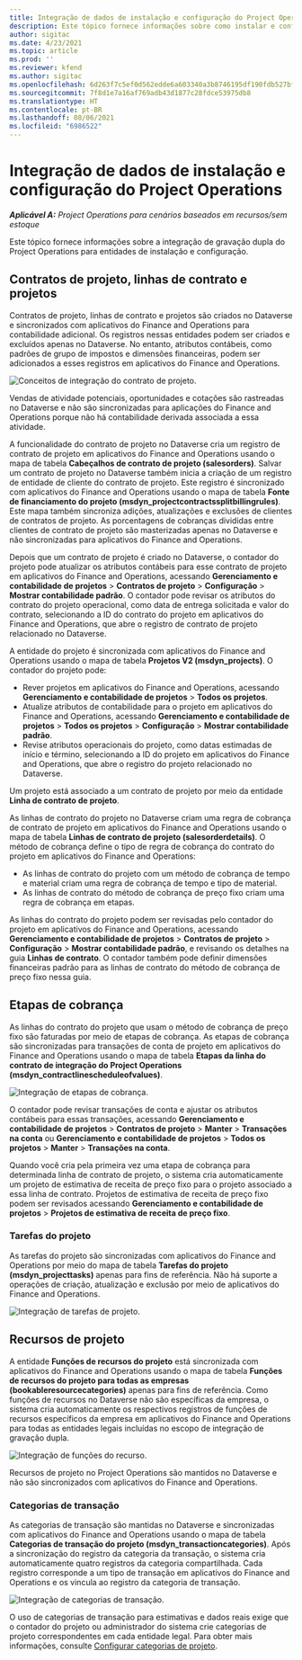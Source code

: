 ```yaml
---
title: Integração de dados de instalação e configuração do Project Operations
description: Este tópico fornece informações sobre como instalar e configurar mapas de gravação dupla do Project Operations.
author: sigitac
ms.date: 4/23/2021
ms.topic: article
ms.prod: ''
ms.reviewer: kfend
ms.author: sigitac
ms.openlocfilehash: 6d263f7c5ef0d562edde6a603340a3b8746195df190fdb527bfa40297f68eed2
ms.sourcegitcommit: 7f8d1e7a16af769adb43d1877c28fdce53975db8
ms.translationtype: HT
ms.contentlocale: pt-BR
ms.lasthandoff: 08/06/2021
ms.locfileid: "6986522"
---
```

# <a name="project-operations-setup-and-configuration-data-integration"></a>Integração de dados de instalação e configuração do Project Operations

_**Aplicável A:** Project Operations para cenários baseados em recursos/sem estoque_

Este tópico fornece informações sobre a integração de gravação dupla do Project Operations para entidades de instalação e configuração.

## <a name="project-contracts-contract-lines-and-projects"></a>Contratos de projeto, linhas de contrato e projetos

Contratos de projeto, linhas de contrato e projetos são criados no Dataverse e sincronizados com aplicativos do Finance and Operations para contabilidade adicional. Os registros nessas entidades podem ser criados e excluídos apenas no Dataverse. No entanto, atributos contábeis, como padrões de grupo de impostos e dimensões financeiras, podem ser adicionados a esses registros em aplicativos do Finance and Operations.

  ![Conceitos de integração do contrato de projeto.](./media/1ProjectContract.jpg)

Vendas de atividade potenciais, oportunidades e cotações são rastreadas no Dataverse e não são sincronizadas para aplicações do Finance and Operations porque não há contabilidade derivada associada a essa atividade.

A funcionalidade do contrato de projeto no Dataverse cria um registro de contrato de projeto em aplicativos do Finance and Operations usando o mapa de tabela **Cabeçalhos de contrato de projeto (salesorders)**. Salvar um contrato de projeto no Dataverse também inicia a criação de um registro de entidade de cliente do contrato de projeto. Este registro é sincronizado com aplicativos do Finance and Operations usando o mapa de tabela **Fonte de financiamento do projeto (msdyn\_projectcontractssplitbillingrules)**. Este mapa também sincroniza adições, atualizações e exclusões de clientes de contratos de projeto. As porcentagens de cobranças divididas entre clientes de contrato de projeto são masterizadas apenas no Dataverse e não sincronizadas para aplicativos do Finance and Operations.

Depois que um contrato de projeto é criado no Dataverse, o contador do projeto pode atualizar os atributos contábeis para esse contrato de projeto em aplicativos do Finance and Operations, acessando **Gerenciamento e contabilidade de projetos** > **Contratos de projeto** > **Configuração** > **Mostrar contabilidade padrão**. O contador pode revisar os atributos do contrato do projeto operacional, como data de entrega solicitada e valor do contrato, selecionando a ID do contrato do projeto em aplicativos do Finance and Operations, que abre o registro de contrato de projeto relacionado no Dataverse.

A entidade do projeto é sincronizada com aplicativos do Finance and Operations usando o mapa de tabela **Projetos V2 (msdyn\_projects)**. O contador do projeto pode:

  - Rever projetos em aplicativos do Finance and Operations, acessando **Gerenciamento e contabilidade de projetos** > **Todos os projetos**. 
  - Atualize atributos de contabilidade para o projeto em aplicativos do Finance and Operations, acessando **Gerenciamento e contabilidade de projetos** > **Todos os projetos** > **Configuração** > **Mostrar contabilidade padrão**.  
  - Revise atributos operacionais do projeto, como datas estimadas de início e término, selecionando a ID do projeto em aplicativos do Finance and Operations, que abre o registro do projeto relacionado no Dataverse.

Um projeto está associado a um contrato de projeto por meio da entidade **Linha de contrato de projeto**.

As linhas de contrato do projeto no Dataverse criam uma regra de cobrança de contrato de projeto em aplicativos do Finance and Operations usando o mapa de tabela **Linhas de contrato de projeto (salesorderdetails)**. O método de cobrança define o tipo de regra de cobrança do contrato do projeto em aplicativos do Finance and Operations:

  - As linhas de contrato do projeto com um método de cobrança de tempo e material criam uma regra de cobrança de tempo e tipo de material.
  - As linhas de contrato do método de cobrança de preço fixo criam uma regra de cobrança em etapas.

As linhas do contrato do projeto podem ser revisadas pelo contador do projeto em aplicativos do Finance and Operations, acessando **Gerenciamento e contabilidade de projetos** > **Contratos de projeto** > **Configuração** > **Mostrar contabilidade padrão**, e revisando os detalhes na guia **Linhas de contrato**. O contador também pode definir dimensões financeiras padrão para as linhas de contrato do método de cobrança de preço fixo nessa guia.

## <a name="billing-milestones"></a>Etapas de cobrança

As linhas do contrato do projeto que usam o método de cobrança de preço fixo são faturadas por meio de etapas de cobrança. As etapas de cobrança são sincronizadas para transações de conta de projeto em aplicativos do Finance and Operations usando o mapa de tabela **Etapas da linha do contrato de integração do Project Operations (msdyn\_contractlinescheduleofvalues)**.

  ![Integração de etapas de cobrança.](./media/2Milestones.jpg)

O contador pode revisar transações de conta e ajustar os atributos contábeis para essas transações, acessando **Gerenciamento e contabilidade de projetos** > **Contratos de projeto** > **Manter** > **Transações na conta** ou **Gerenciamento e contabilidade de projetos** > **Todos os projetos** > **Manter** > **Transações na conta**.

Quando você cria pela primeira vez uma etapa de cobrança para determinada linha de contrato de projeto, o sistema cria automaticamente um projeto de estimativa de receita de preço fixo para o projeto associado a essa linha de contrato. Projetos de estimativa de receita de preço fixo podem ser revisados acessando **Gerenciamento e contabilidade de projetos** > **Projetos de estimativa de receita de preço fixo**.

### <a name="project-tasks"></a>Tarefas do projeto

As tarefas do projeto são sincronizadas com aplicativos do Finance and Operations por meio do mapa de tabela **Tarefas do projeto (msdyn\_projecttasks)** apenas para fins de referência. Não há suporte a operações de criação, atualização e exclusão por meio de aplicativos do Finance and Operations.

  ![Integração de tarefas de projeto.](./media/3Tasks.jpg)

## <a name="project-resources"></a>Recursos de projeto

A entidade **Funções de recursos do projeto** está sincronizada com aplicativos do Finance and Operations usando o mapa de tabela **Funções de recursos do projeto para todas as empresas (bookableresourcecategories)** apenas para fins de referência. Como funções de recursos no Dataverse não são específicas da empresa, o sistema cria automaticamente os respectivos registros de funções de recursos específicos da empresa em aplicativos do Finance and Operations para todas as entidades legais incluídas no escopo de integração de gravação dupla.

![Integração de funções do recurso.](./media/5Resources.jpg)

Recursos de projeto no Project Operations são mantidos no Dataverse e não são sincronizados com aplicativos do Finance and Operations.

### <a name="transaction-categories"></a>Categorias de transação

As categorias de transação são mantidas no Dataverse e sincronizadas com aplicativos do Finance and Operations usando o mapa de tabela **Categorias de transação do projeto (msdyn\_transactioncategories)**. Após a sincronização do registro da categoria da transação, o sistema cria automaticamente quatro registros da categoria compartilhada. Cada registro corresponde a um tipo de transação em aplicativos do Finance and Operations e os vincula ao registro da categoria de transação.

![Integração de categorias de transação.](./media/4TransactionCategories.jpg)

O uso de categorias de transação para estimativas e dados reais exige que o contador do projeto ou administrador do sistema crie categorias de projeto correspondentes em cada entidade legal. Para obter mais informações, consulte [Configurar categorias de projeto](../project-accounting/configure-project-categories.md).
